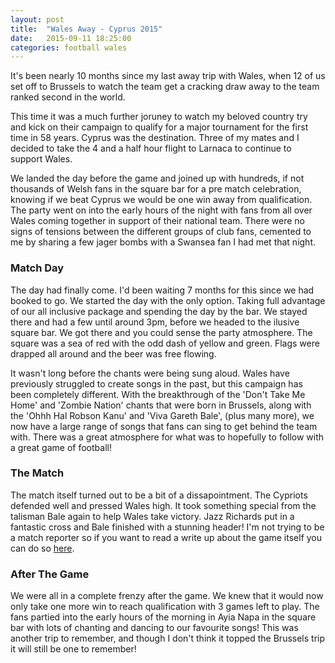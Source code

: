 ```yaml
---
layout: post
title:  "Wales Away - Cyprus 2015"
date:   2015-09-11 18:25:00
categories: football wales
---
```

It's been nearly 10 months since my last away trip with Wales, when 12 of us set off to Brussels to watch the team get a cracking draw away to the team ranked second in the world.

This time it was a much further joruney to watch my beloved country try and kick on their campaign to qualify for a major tournament for the first time in 58 years. Cyprus was the destination. Three of my mates and I decided to take the 4 and a half hour flight to Larnaca to continue to support Wales.

We landed the day before the game and joined up with hundreds, if not thousands of Welsh fans in the square bar for a pre match celebration, knowing if we beat Cyprus we would be one win away from qualification. The party went on into the early hours of the night with fans from all over Wales coming together in support of their national team. There were no signs of tensions between the different groups of club fans, cemented to me by sharing a few jager bombs with a Swansea fan I had met that night. 

### Match Day

The day had finally come. I'd been waiting 7 months for this since we had booked to go. We started the day with the only option. Taking full advantage of our all inclusive package and spending the day by the bar. We stayed there and had a few until around 3pm, before we headed to the ilusive square bar. We got there and you could sense the party atmosphere. The square was a sea of red with the odd dash of yellow and green. Flags were drapped all around and the beer was free flowing.

It wasn't long before the chants were being sung aloud. Wales have previously struggled to create songs in the past, but this campaign has been completely different. With the breakthrough of the 'Don't Take Me Home' and 'Zombie Nation' chants that were born in Brussels, along with the 'Ohhh Hal Robson Kanu' and 'Viva Gareth Bale', (plus many more), we now have a large range of songs that fans can sing to get behind the team with. There was a great atmosphere for what was to hopefully to follow with a great game of football!

### The Match

The match itself turned out to be a bit of a dissapointment. The Cypriots defended well and pressed Wales high. It took something special from the talisman Bale again to help Wales take victory. Jazz Richards put in a fantastic cross and Bale finished with a stunning header! I'm not trying to be a match reporter so if you want to read a write up about the game itself you can do so [here](http://www.independent.co.uk/sport/football/international/cyprus-vs-wales-match-report-gareth-bales-bullet-header-has-welsh-on-brink-of-euro-2016-10485586.html).

### After The Game

We were all in a complete frenzy after the game. We knew that it would now only take one more win to reach qualification with 3 games left to play. The fans partied into the early hours of the morning in Ayia Napa in the square bar with lots of chanting and dancing to our favourite songs! This was another trip to remember, and though I don't think it topped the Brussels trip it will still be one to remember!
